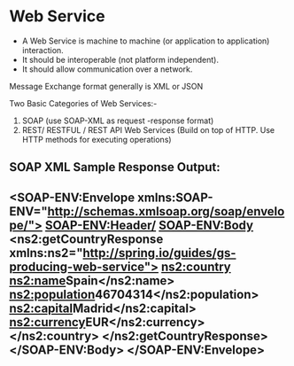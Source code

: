 Web Service
============

- A Web Service is machine to machine (or application to application) interaction.
- It should be interoperable (not platform independent).
- It should allow communication over a network.

Message Exchange format generally is XML or JSON

Two Basic Categories of Web Services:-
1. SOAP (use SOAP-XML as request -response format)
2. REST/ RESTFUL / REST API Web Services (Build on top of HTTP. Use HTTP methods for executing operations)


SOAP XML Sample Response Output:
--------------------------------
<?xml version="1.0"?>
<SOAP-ENV:Envelope xmlns:SOAP-ENV="http://schemas.xmlsoap.org/soap/envelope/">
  <SOAP-ENV:Header/>
  <SOAP-ENV:Body>
    <ns2:getCountryResponse xmlns:ns2="http://spring.io/guides/gs-producing-web-service">
      <ns2:country>
        <ns2:name>Spain</ns2:name>
        <ns2:population>46704314</ns2:population>
        <ns2:capital>Madrid</ns2:capital>
        <ns2:currency>EUR</ns2:currency>
      </ns2:country>
    </ns2:getCountryResponse>
  </SOAP-ENV:Body>
</SOAP-ENV:Envelope>
---------------------------------




